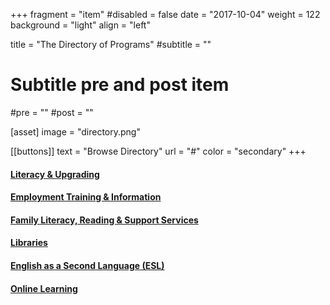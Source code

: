 +++
fragment = "item"
#disabled = false
date = "2017-10-04"
weight = 122
background = "light"
align = "left"

title = "The Directory of Programs"
#subtitle = ""

# Subtitle pre and post item
#pre = ""
#post = ""

[asset]
  image = "directory.png"

[[buttons]]
  text = "Browse Directory"
  url = "#"
  color = "secondary"
+++

#### [Literacy & Upgrading](#)
#### [Employment Training & Information](#)  
#### [Family Literacy, Reading & Support Services](#)
#### [Libraries](#)
#### [English as a Second Language (ESL)](#)
#### [Online Learning](#)
